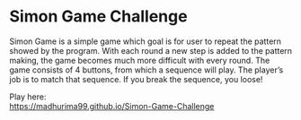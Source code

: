 # Simon Game Challenge
Simon Game is a simple game which goal is for user to repeat the pattern showed by the program. With each round a new step is added to the pattern making, the game becomes much more difficult with every round. The game consists of 4 buttons, from which a sequence will play. The player’s job is to match that sequence. If you break the sequence, you loose! <br>

Play here: <br>
https://madhurima99.github.io/Simon-Game-Challenge
